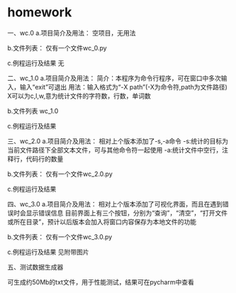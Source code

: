 # homework
一、wc.0
a.项目简介及用法：
空项目，无用法

b.文件列表：
仅有一个文件wc_0.py

c.例程运行及结果
无

二、wc_1.0
a.项目简介及用法：
简介：本程序为命令行程序，可在窗口中多次输入，输入“exit”可退出
用法：输入格式为“-X path”(-X为命令符,path为文件路径)
X可以为c,l,w,意为统计文件的字符数，行数，单词数

b.文件列表
wc_1.0

c.例程运行及结果


三、wc_2.0
a.项目简介及用法：
相对上个版本添加了-s,-a命令
-s:统计的目标为当前文件路径下全部文本文件，可与其他命令符一起使用
-a:统计文件中空行，注释行，代码行的数量

b.文件列表：
仅有一个文件wc_2.0.py

c.例程运行及结果


四、wc_3.0
a.项目简介及用法：
相对上个版本添加了可视化界面，而且在遇到错误时会显示错误信息
目前界面上有三个按钮，分别为“查询”，“清空”，“打开文件或所在目录”，预计以后版本会加入将窗口内容保存为本地文件的功能

b.文件列表：
仅有一个文件wc_3.0.py

c.例程运行及结果
见附带图片

五、测试数据生成器

可生成约50Mb的txt文件，用于性能测试，结果可在pycharm中查看
